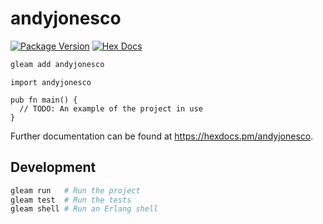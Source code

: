 # andyjonesco

[![Package Version](https://img.shields.io/hexpm/v/andyjonesco)](https://hex.pm/packages/andyjonesco)
[![Hex Docs](https://img.shields.io/badge/hex-docs-ffaff3)](https://hexdocs.pm/andyjonesco/)

```sh
gleam add andyjonesco
```
```gleam
import andyjonesco

pub fn main() {
  // TODO: An example of the project in use
}
```

Further documentation can be found at <https://hexdocs.pm/andyjonesco>.

## Development

```sh
gleam run   # Run the project
gleam test  # Run the tests
gleam shell # Run an Erlang shell
```
